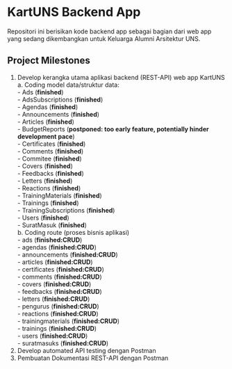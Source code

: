# KartUNS Backend App

<p>Repositori ini berisikan kode backend app sebagai bagian dari web app yang sedang dikembangkan untuk Keluarga Alumni Arsitektur UNS.</p>

## Project Milestones

1. Develop kerangka utama aplikasi backend (REST-API) web app KartUNS<br>
    a. Coding model data/struktur data:<br>
        - Ads (**finished**)<br>
        - AdsSubscriptions (**finished**)<br>
        - Agendas (**finished**)<br>
        - Announcements (**finished**)<br>
        - Articles (**finished**)<br>
        - BudgetReports (__postponed: too early feature, potentially hinder development pace__)<br>
        - Certificates (**finished**)<br>
        - Comments (**finished**)<br>
        - Commitee (**finished**)<br>
        - Covers (**finished**)<br>
        - Feedbacks (**finished**)<br>
        - Letters (**finished**)<br>
        - Reactions (**finished**)<br>
        - TrainingMaterials (**finished**)<br>
        - Trainings (**finished**)<br>
        - TrainingSubscriptions (**finished**)<br>
        - Users (**finished**)<br>
        - SuratMasuk (**finished**)<br>
    b. Coding route (proses bisnis aplikasi)<br>
        - ads (**finished:CRUD**)<br>
        - agendas (**finished:CRUD**)<br>
        - announcements (**finished:CRUD**)<br>
        - articles (**finished:CRUD**)<br>
        - certificates (**finished:CRUD**)<br>
        - comments (**finished:CRUD**)<br>
        - covers (**finished:CRUD**)<br>
        - feedbacks (**finished:CRUD**)<br>
        - letters (**finished:CRUD**)<br>
        - pengurus (**finished:CRUD**)<br>
        - reactions (**finished:CRUD**)<br>
        - trainingmaterials (**finished:CRUD**)<br>
        - trainings (**finished:CRUD**)<br>
        - users (**finished:CRUD**)<br>
        - suratmasuks (**finished:CRUD**)<br>
2. Develop automated API testing dengan Postman<br>
3. Pembuatan Dokumentasi REST-API dengan Postman<br>